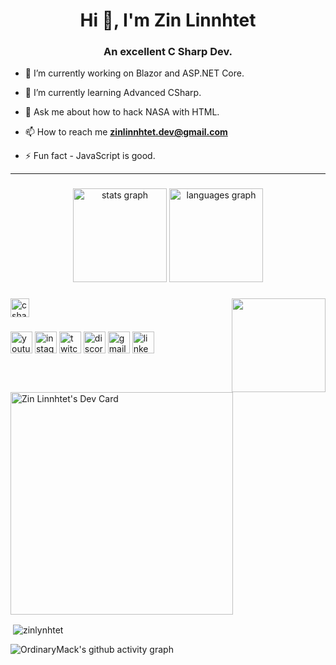 <h1 align="center">Hi 👋, I'm Zin Linnhtet</h1>
<h3 align="center">An excellent C Sharp Dev.</h3>

- 🔭 I’m currently working on Blazor and ASP.NET Core.

- 🌱 I’m currently learning Advanced CSharp.
- 💬 Ask me about how to hack NASA with HTML.

- 📫 How to reach me **zinlinnhtet.dev@gmail.com**

- ⚡ Fun fact - JavaScript is good.
  
----------------------------------------------------------------------
###

<div align="center">
  <img src="https://github-readme-stats.vercel.app/api?username=zinlynhtet&hide_title=false&hide_rank=false&show_icons=true&include_all_commits=true&count_private=true&disable_animations=false&theme=dracula&locale=en&hide_border=false" height="150" alt="stats graph"  />
  <img src="https://github-readme-stats.vercel.app/api/top-langs?username=zinlynhtet&locale=en&hide_title=false&layout=compact&card_width=320&langs_count=5&theme=dracula&hide_border=false" height="150" alt="languages graph"  />
</div>

###

<img align="right" height="150" src="https://i.imgflip.com/65efzo.gif"  />

###

<div align="left">

  <img src="https://cdn.jsdelivr.net/gh/devicons/devicon/icons/csharp/csharp-original.svg" height="30" alt="csharp logo"  />
</div>

###

<div align="left">
  <img src="https://img.shields.io/static/v1?message=Youtube&logo=youtube&label=&color=FF0000&logoColor=white&labelColor=&style=for-the-badge" height="35" alt="youtube logo"  />
  <img src="https://img.shields.io/static/v1?message=Instagram&logo=instagram&label=&color=E4405F&logoColor=white&labelColor=&style=for-the-badge" height="35" alt="instagram logo"  />
  <img src="https://img.shields.io/static/v1?message=Twitch&logo=twitch&label=&color=9146FF&logoColor=white&labelColor=&style=for-the-badge" height="35" alt="twitch logo"  />
  <img src="https://img.shields.io/static/v1?message=Discord&logo=discord&label=&color=7289DA&logoColor=white&labelColor=&style=for-the-badge" height="35" alt="discord logo"  />
  <img src="https://img.shields.io/static/v1?message=Gmail&logo=gmail&label=&color=D14836&logoColor=white&labelColor=&style=for-the-badge" height="35" alt="gmail logo"  />
  <img src="https://img.shields.io/static/v1?message=LinkedIn&logo=linkedin&label=&color=0077B5&logoColor=white&labelColor=&style=for-the-badge" height="35" alt="linkedin logo"  />
</div>

###

<a href="https://app.daily.dev/zinlynhtet"><img src="https://api.daily.dev/devcards/v2/QsGGqWBI1KuwB5phuRo7M.png?type=default&r=tw4" width="356" alt="Zin Linnhtet's Dev Card"/></a>


<p>&nbsp;<img align="center" src="https://github-readme-stats.vercel.app/api?username=zinlynhtet&show_icons=true&locale=en" alt="zinlynhtet" /></p>














![OrdinaryMack's github activity graph](https://github-readme-activity-graph.vercel.app/graph?username=zinlynhtet&theme=github-compact)
